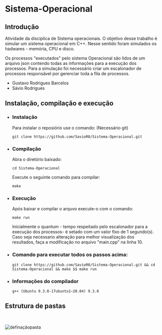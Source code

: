 # Sistema-Operacional

## Introdução

Atividade da disciplica de Sistema operacionais. O objetivo desse trabalho é simular um sistema operacional em C++. Nesse sentido foram simulados os hadwares - memória, CPU e disco.

Os processos "executados" pelo sistema Operacional são lidos de um arquivo json contendo todas as informações para a execução dos processos. Para a simulação foi necessário criar um escalonador de processos responsável por gerenciar toda a fila de processos. 

- Gustavo Rodrigues Barcelos
- Sávio Rodrigues

## Instalação, compilação e execução

- ### Instalação
    Para instalar o reposiório use o comando: (Necessário git)
    ~~~
    git clone https://github.com/SavioR0/Sistema-Operacional.git
    ~~~
- ### Compilação
    Abra o diretório baixado:
    ~~~
    cd Sistema-Operacional
    ~~~
    Execute o seguinte comando para compilar:
    ~~~
    make
    ~~~

- ### Execução
    Após baixar e compilar o arquvo execute-o com o comando:
    ~~~
    make run
    ~~~

    Inicialmente o quantum - tempo respeitado pelo escalonador para a execução dos processos- é setado com um valor fixo de 1 segundo(s). Caso seja necessario alteração para melhor visualização dos resultados, faça a modificação no arquivo "main.cpp" na linha 10.
- ### Comando para executar todos os passos acima:
    ~~~
    git clone https://github.com/SavioR0/Sistema-Operacional.git && cd Sistema-Operacional && make $$ make run
    ~~~
- ### Informações do compilador
    ~~~
    g++ (Ubuntu 9.3.0-17ubuntu1~20.04) 9.3.0
    ~~~

## Estrutura de pastas
<br/>
<p align="center">

![definaçãopasta](https://user-images.githubusercontent.com/62517334/150654451-4aa15ef2-1bc1-4763-a4af-ed369939343b.svg)

</p>
